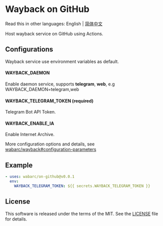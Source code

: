 # Wayback on GitHub

Read this in other languages: English | [简体中文](./README.zh-CN.md)

Host wayback service on GitHub using Actions.

## Configurations

Wayback service use environment variables as default.

#### WAYBACK_DAEMON

Enable daemon service, supports **telegram**, **web**, e.g WAYBACK_DAEMON=telegram,web

#### WAYBACK_TELEGRAM_TOKEN (required)

Telegram Bot API Token.

#### WAYBACK_ENABLE_IA

Enable Internet Archive.

More configuration options and details, see [wabarc/wayback#configuration-parameters](https://github.com/wabarc/wayback#configuration-parameters)

## Example

```yaml
- uses: wabarc/on-github@v0.0.1
  env:
    WAYBACK_TELEGRAM_TOKEN: ${{ secrets.WAYBACK_TELEGRAM_TOKEN }}
```

## License

This software is released under the terms of the MIT. See the [LICENSE](https://github.com/wabarc/on-github/blob/main/LICENSE) file for details.
